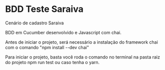 # BDD Teste Saraiva


Cenário de cadastro Saraiva

BDD em Cucumber desenvolvido e Javascript com chai.

Antes de iniciar o projeto, será necessário a instalação do framework chai com o comando "npm install --dev chai"

Para iniciar o projeto, basta você roda o comando no terminal na pasta raiz do projeto npm run test ou caso tenha o yarn.

